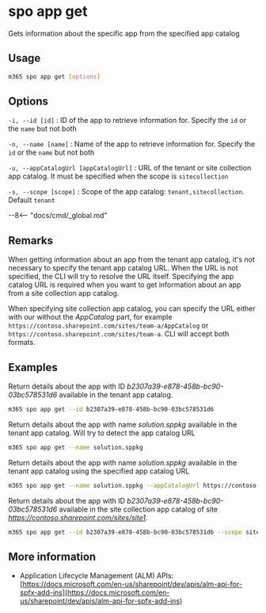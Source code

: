 # spo app get

Gets information about the specific app from the specified app catalog

## Usage

```sh
m365 spo app get [options]
```

## Options

`-i, --id [id]`
: ID of the app to retrieve information for. Specify the `id` or the `name` but not both

`-n, --name [name]`
: Name of the app to retrieve information for. Specify the `id` or the `name` but not both

`-u, --appCatalogUrl [appCatalogUrl]`
: URL of the tenant or site collection app catalog. It must be specified when the scope is `sitecollection`

`-s, --scope [scope]`
: Scope of the app catalog: `tenant,sitecollection`. Default `tenant`

--8<-- "docs/cmd/_global.md"

## Remarks

When getting information about an app from the tenant app catalog, it's not necessary to specify the tenant app catalog URL. When the URL is not specified, the CLI will try to resolve the URL itself. Specifying the app catalog URL is required when you want to get information about an app from a site collection app catalog.

When specifying site collection app catalog, you can specify the URL either with our without the _AppCatalog_ part, for example `https://contoso.sharepoint.com/sites/team-a/AppCatalog` or `https://contoso.sharepoint.com/sites/team-a`. CLI will accept both formats.

## Examples

Return details about the app with ID _b2307a39-e878-458b-bc90-03bc578531d6_ available in the tenant app catalog.

```sh
m365 spo app get --id b2307a39-e878-458b-bc90-03bc578531d6
```

Return details about the app with name _solution.sppkg_ available in the tenant app catalog. Will try to detect the app catalog URL

```sh
m365 spo app get --name solution.sppkg
```

Return details about the app with name _solution.sppkg_ available in the tenant app catalog using the specified app catalog URL

```sh
m365 spo app get --name solution.sppkg --appCatalogUrl https://contoso.sharepoint.com/sites/apps
```

Return details about the app with ID _b2307a39-e878-458b-bc90-03bc578531d6_ available in the site collection app catalog of site _https://contoso.sharepoint.com/sites/site1_.

```sh
m365 spo app get --id b2307a39-e878-458b-bc90-03bc578531d6 --scope sitecollection --appCatalogUrl https://contoso.sharepoint.com/sites/site1
```

## More information

- Application Lifecycle Management (ALM) APIs: [https://docs.microsoft.com/en-us/sharepoint/dev/apis/alm-api-for-spfx-add-ins](https://docs.microsoft.com/en-us/sharepoint/dev/apis/alm-api-for-spfx-add-ins)